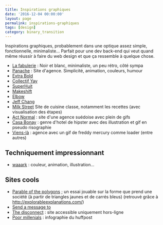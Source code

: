 ```yaml
---
title: Inspirations graphiques
date: '2016-12-04 00:00:00'
layout: page
permalink: inspirations-graphiques
tags: [design]
category: binary_transition
---
```


Inspirations graphiques, probablement dans une optique assez simple, fonctionnelle, minimaliste... Parfait pour une dev back-end qui veut quand même réussir à faire du web design et que ça ressemble à quelque chose.

<!--more-->


- [La fabulerie](http://lafabulerie.com/) : Noir et blanc, minimaliste, un peu rétro, côté sympa
- [Panache](https://panache.fr/) : Site d'agence. Simplicité, animation, couleurs, humour
- [Extra Bold](http://www.extra-bold.net/references/)
- [Collectif Yay](http://www.collectif-yay.com/)
- [SuperHuit](http://superhuit.ch/)
- [Makeshift](http://mkshft.org/)
- [Elbow](http://elbowsydney.com.au/contact-us/)
- [Jeff Chang](http://jeffchang.net/)
- [Milk Street](http://recipes.177milkstreet.com/) Site de cuisine classe, notamment les recettes (avec visualisation des étapes)
- [Act Normal](http://actnormal.co/) : site d'une agence suédoise avec plein de gifs
- [Casa Bonay](http://casabonay.com/) : genre d'hotel de hipster avec des illustration et gif en pseudo risographie
- [Viens-là](http://www.viens-la.com/) : agence avec un gif de freddy mercury comme loader (entre autres)


## Techniquement impressionnant

- [waaark](http://waaark.com/fr/) : couleur, animation, illustration...


## Sites cools

- [Parable of the polygons](http://ncase.me/polygons/) ; un essai jouable sur la forme que prend une société (à partir de triangles jaunes et de carrés bleus) (retrouvé grâce à http://explorableexplanations.com/)
- [Send a message to](http://sendamessage.to/)
- [The disconnect](https://thedisconnect.co/one/) : site accessible uniquement hors-ligne
- [Poor millenials](http://highline.huffingtonpost.com/articles/en/poor-millennials/) : infographie du huffpost

